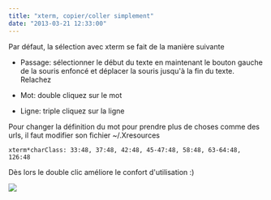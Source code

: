 ```yaml
---
title: "xterm, copier/coller simplement"
date: "2013-03-21 12:33:00"
---
```

Par défaut, la sélection avec xterm se fait de la manière suivante



- Passage: sélectionner le début du texte en maintenant le bouton gauche de la souris enfoncé et déplacer la souris jusqu'à la fin du texte. Relachez

- Mot: double cliquez sur le mot

- Ligne: triple cliquez sur la ligne


Pour changer la définition du mot pour prendre plus de choses comme des urls, il faut modifier son fichier ~/.Xresources  


```
xterm*charClass: 33:48, 37:48, 42:48, 45-47:48, 58:48, 63-64:48, 126:48
```  

Dès lors le double clic améliore le confort d'utilisation :) 


<a href="http://3.bp.blogspot.com/-7PPcwLDC6IE/UUrwPmqGYGI/AAAAAAAADrk/7A2eKDQUcnM/s1600/after.jpg" imageanchor="1" ><img border="0" src="http://3.bp.blogspot.com/-7PPcwLDC6IE/UUrwPmqGYGI/AAAAAAAADrk/7A2eKDQUcnM/s320/after.jpg" /></a>
